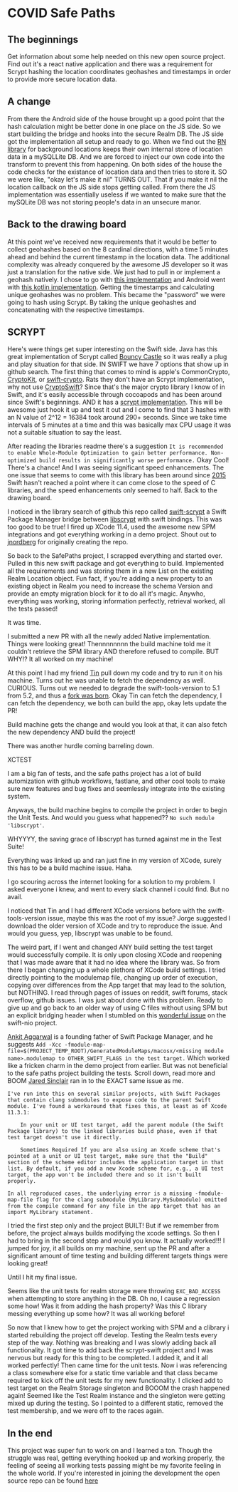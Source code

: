 # COVID Safe Paths



## The beginnings

Get information about some help needed on this new open source project.  Find out it's a react native application and there was a requirement for Scrypt hashing the location coordinates geohashes and timestamps in order to provide more secure location data.

## A change

From there the Android side of the house brought up a good point that the hash calculation might be better done in one place on the JS side.  So we start building the bridge and hooks into the secure Realm DB.  The JS side got the implementation all setup and ready to go.  When we find out the [RN library](https://github.com/mauron85/react-native-background-geolocation) for background locations keeps their own internal store of location data in a mySQLLite DB. And we are forced to inject our own code into the transform to prevent this from happening.  On both sides of the house the code checks for the existance of location data and then tries to store it.  SO we were like, "okay let's make it nil" TURNS OUT. That if you make it nil the location callback on the JS side stops getting called.  From there the JS implementation was essentially useless if we wanted to make sure that the mySQLite DB was not storing people's data in an unsecure manor.


## Back to the drawing board

At this point we've received new requirements that it would be better to collect geohashes based on the 8 cardinal directions, with a time 5 minutes ahead and behind the current timestamp in the location data.  The additional complexity was already conquered by the awesome JS developer so it was just a translation for the native side.  We just had to pull in or implement a geohash natively.  I chose to go with [this implementation](https://github.com/nh7a/Geohash/blob/master/Sources/Geohash/Geohash.swift) and Android went with [this kotlin implementation](https://github.com/drfonfon/android-kotlin-geohash).  Getting the timestamps and calculating unique geohashes was no problem.  This became the "password" we were going to hash using Scrypt.  By taking the unique geohashes and concatenating with the respective timestamps.

## SCRYPT

Here's were things get super interesting on the Swift side.  Java has this great implementation of Scrypt called [Bouncy Castle](https://www.bouncycastle.org/) so it was really a plug and play situation for that side.  IN SWIFT we have 7 options that show up in github search.  The first thing that comes to mind is apple's CommonCrypto, [CryptoKit](https://developer.apple.com/documentation/cryptokit), or [swift-crypto](https://github.com/apple/swift-crypto). Rats they don't have an Scrypt implementation, why not use [CryptoSwift](https://github.com/krzyzanowskim/CryptoSwift)?  Since that's the major crypto library I know of in Swift, and it's easily accessible through cocoapods and has been around since Swift's beginnings.  AND it has a [scrypt implementation](https://cryptoswift.io/).  This will be awesome just hook it up and test it out and I come to find that 3 hashes with an N value of 2^12 = 16384 took around 290+ seconds. Since we take time intervals of 5 minutes at a time and this was basically max CPU usage it was not a suitable situation to say the least.

After reading the libraries readme there's a suggestion `It is recommended to enable Whole-Module Optimization to gain better performance. Non-optimized build results in significantly worse performance.` Okay Cool! There's a chance! And I was seeing significant speed enhancements.  The one issue that seems to come with this library has been around since [2015](https://github.com/krzyzanowskim/CryptoSwift/issues/30) Swift hasn't reached a point where it can come close to the speed of C libraries, and the speed enhancements only seemed to half.  Back to the drawing board.

I noticed in the library search of github this repo called [swift-scrypt](https://github.com/greymass/swift-scrypt) a Swift Package Manager bridge between [libscrypt](https://github.com/technion/libscrypt) with swift bindings.  This was too good to be true!  I fired up XCode 11.4, used the awesome new SPM integrations and got everything working in a demo project.  Shout out to [jnordberg](https://github.com/jnordberg) for originally creating the repo.  

So back to the SafePaths project, I scrapped everything and started over.  Pulled in this new swift package and got everything to build.  Implemented all the requirements and was storing them in a new List on the existing Realm Location object.  Fun fact, if you're adding a new property to an existing object in Realm you need to increase the schema Version and provide an empty migration block for it to do all it's magic.  Anywho, everything was working, storing information perfectly, retrieval worked, all the tests passed!

It was time.

I submitted a new PR with all the newly added Native implementation.  Things were looking great! Thennnnnnnn the build machine told me it couldn't retrieve the SPM library AND therefore refused to compile.  BUT WHY!? It all worked on my machine!

At this point I had my friend [Tin](https://github.com/tindn) pull down my code and try to run it on his machine.  Turns out he was unable to fetch the dependency as well. CURIOUS. Turns out we needed to degrade the swift-tools-version to 5.1 from 5.2, and thus a [fork was born](https://github.com/MichaelNeas/swift-scrypt).  Okay Tin can fetch the dependency, I can fetch the dependency, we both can build the app, okay lets update the PR!

Build machine gets the change and would you look at that, it can also fetch the new dependency AND build the project!

There was another hurdle coming barreling down.

XCTEST

I am a big fan of tests, and the safe paths project has a lot of build automization with github workflows, fastlane, and other cool tools to make sure new features and bug fixes and seemlessly integrate into the existing system.

Anyways, the build machine begins to compile the project in order to begin the Unit Tests.  And would you guess what happened?? `No such module 'libscrypt'`. 

WHYYYY, the saving grace of libscrypt has turned against me in the Test Suite!

Everything was linked up and ran just fine in my version of XCode, surely this has to be a build machine issue.  Haha.

I go scouring across the internet looking for a solution to my problem. I asked everyone i knew, and went to every slack channel i could find.  But no avail.

I noticed that Tin and I had different XCode versions before with the swift-tools-version issue, maybe this was the root of my issue?  Jorge suggested I download the older version of XCode and try to reproduce the issue.  And would you guess, yep, libscrypt was unable to be found.  

The weird part, if I went and changed ANY build setting the test target would successfully compile.  It is only upon closing XCode and reopening that I was made aware that it had no idea where the library was.  So from there I began changing up a whole plethora of XCode build settings.  I tried directly pointing to the modulemap file, changing up order of execution, copying over differences from the App target that may lead to the solution, but NOTHING.  I read through pages of issues on reddit, swift forums, stack overflow, github issues.  I was just about done with this problem.  Ready to give up and go back to an older way of using C files without using SPM but an explicit bridging header when I stumbled on this [wonderful issue](https://github.com/apple/swift-nio/issues/1128) on the swift-nio project.

[Ankit Aggarwal](https://github.com/aciidb0mb3r) is a founding father of Swift Package Manager, and he suggests `Add -Xcc -fmodule-map-file=$(PROJECT_TEMP_ROOT)/GeneratedModuleMaps/macosx/<missing module name>.modulemap to OTHER_SWIFT_FLAGS in the test target.` Which worked like a fricken charm in the demo project from earlier.  But was not beneficial to the safe paths project building the tests.  Scroll down, read more and BOOM [Jared Sinclair](https://github.com/jaredsinclair) ran in to the EXACT same issue as me.

```
I've run into this on several similar projects, with Swift Packages that contain clang submodules to expose code to the parent Swift module. I've found a workaround that fixes this, at least as of Xcode 11.3.1:

    In your unit or UI test target, add the parent module (the Swift Package library) to the linked libraries build phase, even if that test target doesn't use it directly.

    Sometimes Required If you are also using an Xcode scheme that's pointed at a unit or UI test target, make sure that the "Build" section of the scheme editor includes the application target in that list. By default, if you add a new Xcode scheme for, e.g., a UI test target, the app won't be included there and so it isn't built properly.

In all reproduced cases, the underlying error is a missing -fmodule-map-file flag for the clang submodule (MyLibrary.MySubmodule) emitted from the compile command for any file in the app target that has an import MyLibrary statement.
```

I tried the first step only and the project BUILT!  But if we remember from before, the project always builds modifying the xcode settings.  So then I had to bring in the second step and would you know.  It actually worked!!! I jumped for joy, it all builds on my machine, sent up the PR and after a significant amount of time testing and building different targets things were looking great! 

Until I hit my final issue.

Seems like the unit tests for realm storage were throwing `EXC_BAD_ACCESS` when attempting to store anything in the DB.  Oh no, I cause a regression some how! Was it from adding the hash property?  Was this C library messing everything up some how?  It was all working before!

So now that I knew how to get the project working with SPM and a clibrary i started rebuilding the project off develop.  Testing the Realm tests every step of the way.  Nothing was breaking and I was slowly adding back all functionality.  It got time to add back the scrypt-swift project and I was nervous but ready for this thing to be completed.  I added it, and it all worked perfectly!  Then came time for the unit tests.  Now i was referencing a class somewhere else for a static time variable and that class became required to kick off the unit tests for my new functionality.  I clicked add to test target on the Realm Storage singleton and BOOOM the crash happened again! Seemed like the Test Realm instance and the singleton were getting mixed up during the testing.  So I pointed to a different static, removed the test membership, and we were off to the races again.


## In the end

This project was super fun to work on and I learned a ton.  Though the struggle was real, getting everything hooked up and working properly, the feeling of seeing all working tests passing might be my favorite feeling in the whole world.  If you're interested in joining the development the open source repo can be found [here](https://github.com/Path-Check/covid-safe-paths)